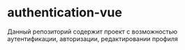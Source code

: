 # authentication-vue
Данный репозиторий содержит проект с возможностью аутентификации, авторизации, редактировании профиля
